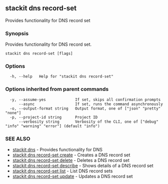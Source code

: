 ## stackit dns record-set

Provides functionality for DNS record set

### Synopsis

Provides functionality for DNS record set.

```
stackit dns record-set [flags]
```

### Options

```
  -h, --help   Help for "stackit dns record-set"
```

### Options inherited from parent commands

```
  -y, --assume-yes             If set, skips all confirmation prompts
      --async                  If set, runs the command asynchronously
  -o, --output-format string   Output format, one of ["json" "pretty" "none"]
  -p, --project-id string      Project ID
      --verbosity string       Verbosity of the CLI, one of ["debug" "info" "warning" "error"] (default "info")
```

### SEE ALSO

* [stackit dns](./stackit_dns.md)	 - Provides functionality for DNS
* [stackit dns record-set create](./stackit_dns_record-set_create.md)	 - Creates a DNS record set
* [stackit dns record-set delete](./stackit_dns_record-set_delete.md)	 - Deletes a DNS record set
* [stackit dns record-set describe](./stackit_dns_record-set_describe.md)	 - Shows details  of a DNS record set
* [stackit dns record-set list](./stackit_dns_record-set_list.md)	 - List DNS record sets
* [stackit dns record-set update](./stackit_dns_record-set_update.md)	 - Updates a DNS record set

